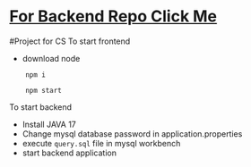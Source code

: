 # [For Backend Repo Click Me](https://github.com/Rehan2156/smt_backend)

#Project for CS
To start frontend

- download node

```shell
    npm i
```

```shell
    npm start
```

To start backend 
- Install JAVA 17
- Change mysql database password in application.properties
- execute `query.sql` file in mysql workbench
- start backend application